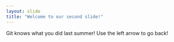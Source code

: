 ```yaml
---
layout: slide
title: "Welcome to our second slide!"
---
```

Git knows what you did last summer!
Use the left arrow to go back!
